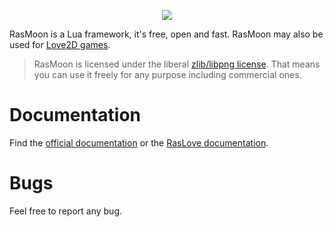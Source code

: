 <p align="center">
<img src="https://raw.github.com/jdourlens/RasMoon/master/img/rasmoon_logo.png">
</p>

RasMoon is a Lua framework, it's free, open and fast. RasMoon may also be used for [Love2D games](https://love2d.org/).

> RasMoon is licensed under the liberal [zlib/libpng license](http://opensource.org/licenses/zlib-license.php). That means you can use it freely for any purpose including commercial ones.

# Documentation

Find the [official documentation](https://github.com/jdourlens/RasMoon/wiki) or the [RasLove documentation](https://github.com/jdourlens/RasMoon/wiki/RasLove).

# Bugs

Feel free to report any bug.